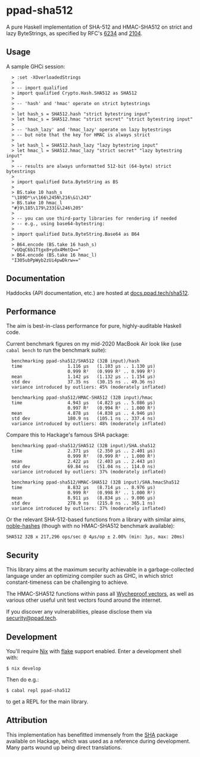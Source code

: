 # ppad-sha512

A pure Haskell implementation of SHA-512 and HMAC-SHA512 on strict and
lazy ByteStrings, as specified by RFC's [6234][r6234] and [2104][r2104].

## Usage

A sample GHCi session:

```
  > :set -XOverloadedStrings
  >
  > -- import qualified
  > import qualified Crypto.Hash.SHA512 as SHA512
  >
  > -- 'hash' and 'hmac' operate on strict bytestrings
  >
  > let hash_s = SHA512.hash "strict bytestring input"
  > let hmac_s = SHA512.hmac "strict secret" "strict bytestring input"
  >
  > -- 'hash_lazy' and 'hmac_lazy' operate on lazy bytestrings
  > -- but note that the key for HMAC is always strict
  >
  > let hash_l = SHA512.hash_lazy "lazy bytestring input"
  > let hmac_l = SHA512.hmac_lazy "strict secret" "lazy bytestring input"
  >
  > -- results are always unformatted 512-bit (64-byte) strict bytestrings
  >
  > import qualified Data.ByteString as BS
  >
  > BS.take 10 hash_s
  "\189D*\v\166\245N\216\&1\243"
  > BS.take 10 hmac_l
  "#}9\185\179\233[&\246\205"
  >
  > -- you can use third-party libraries for rendering if needed
  > -- e.g., using base64-bytestring:
  >
  > import qualified Data.ByteString.Base64 as B64
  >
  > B64.encode (BS.take 16 hash_s)
  "vUQqC6b1Ttgx8+ydx4MmtQ=="
  > B64.encode (BS.take 16 hmac_l)
  "I305ubPpWyb2zUi4pwDkrw=="
```

## Documentation

Haddocks (API documentation, etc.) are hosted at
[docs.ppad.tech/sha512][hadoc].

## Performance

The aim is best-in-class performance for pure, highly-auditable Haskell
code.

Current benchmark figures on my mid-2020 MacBook Air look like (use
`cabal bench` to run the benchmark suite):

```
  benchmarking ppad-sha512/SHA512 (32B input)/hash
  time                 1.116 μs   (1.103 μs .. 1.130 μs)
                       0.999 R²   (0.999 R² .. 0.999 R²)
  mean                 1.142 μs   (1.132 μs .. 1.154 μs)
  std dev              37.35 ns   (30.15 ns .. 49.36 ns)
  variance introduced by outliers: 45% (moderately inflated)

  benchmarking ppad-sha512/HMAC-SHA512 (32B input)/hmac
  time                 4.943 μs   (4.823 μs .. 5.086 μs)
                       0.997 R²   (0.994 R² .. 1.000 R²)
  mean                 4.878 μs   (4.838 μs .. 4.946 μs)
  std dev              180.9 ns   (105.1 ns .. 337.4 ns)
  variance introduced by outliers: 48% (moderately inflated)
```

Compare this to Hackage's famous SHA package:

```
  benchmarking ppad-sha512/SHA512 (32B input)/SHA.sha512
  time                 2.371 μs   (2.350 μs .. 2.401 μs)
                       0.999 R²   (0.999 R² .. 1.000 R²)
  mean                 2.422 μs   (2.403 μs .. 2.443 μs)
  std dev              69.84 ns   (51.04 ns .. 114.0 ns)
  variance introduced by outliers: 37% (moderately inflated)

  benchmarking ppad-sha512/HMAC-SHA512 (32B input)/SHA.hmacSha512
  time                 8.832 μs   (8.714 μs .. 8.976 μs)
                       0.999 R²   (0.998 R² .. 1.000 R²)
  mean                 8.911 μs   (8.834 μs .. 9.006 μs)
  std dev              278.9 ns   (215.8 ns .. 365.1 ns)
  variance introduced by outliers: 37% (moderately inflated)
```

Or the relevant SHA-512-based functions from a library with similar
aims, [noble-hashes][noble] (though with no HMAC-SHA512 benchmark
available):

```
SHA512 32B x 217,296 ops/sec @ 4μs/op ± 2.00% (min: 3μs, max: 20ms)
```

## Security

This library aims at the maximum security achievable in a
garbage-collected language under an optimizing compiler such as GHC, in
which strict constant-timeness can be challenging to achieve.

The HMAC-SHA512 functions within pass all [Wycheproof vectors][wyche],
as well as various other useful unit test vectors found around the
internet.

If you discover any vulnerabilities, please disclose them via
security@ppad.tech.

## Development

You'll require [Nix][nixos] with [flake][flake] support enabled. Enter a
development shell with:

```
$ nix develop
```

Then do e.g.:

```
$ cabal repl ppad-sha512
```

to get a REPL for the main library.

## Attribution

This implementation has benefitted immensely from the [SHA][hacka]
package available on Hackage, which was used as a reference during
development. Many parts wound up being direct translations.

[nixos]: https://nixos.org/
[flake]: https://nixos.org/manual/nix/unstable/command-ref/new-cli/nix3-flake.html
[hadoc]: https://docs.ppad.tech/sha512
[hacka]: https://hackage.haskell.org/package/SHA
[r6234]: https://datatracker.ietf.org/doc/html/rfc6234
[r2104]: https://datatracker.ietf.org/doc/html/rfc2104
[noble]: https://github.com/paulmillr/noble-hashes
[wyche]: https://github.com/C2SP/wycheproof
